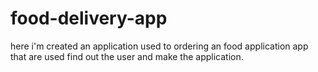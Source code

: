 # food-delivery-app
here  i'm created an application used to ordering an food application app that are used find out the  user and  make the application.
